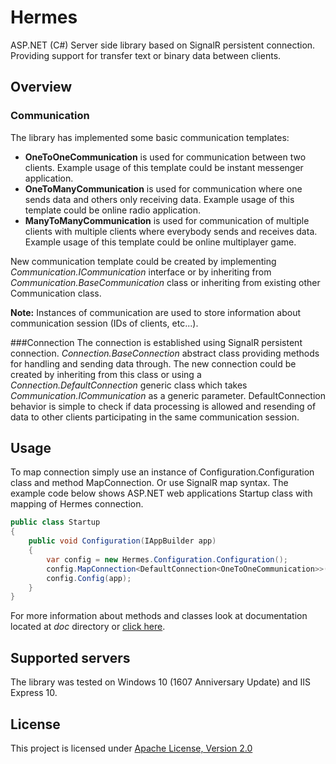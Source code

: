 ﻿

# Hermes

ASP.NET (C#) Server side library based on SignalR persistent connection. Providing support for transfer text or binary data between clients. 

## Overview
### Communication
The library has implemented some basic communication templates:

* **OneToOneCommunication** is used for communication between two clients. Example usage of this template could be instant messenger application.
* **OneToManyCommunication** is used for communication where one sends data and others only receiving data. Example usage of this template could be online radio application.
* **ManyToManyCommunication** is used for communication of multiple clients with multiple clients where everybody sends and receives data. Example usage of this template could be online multiplayer game.
 
New communication template could be created by implementing *Communication.ICommunication* interface or by inheriting from *Communication.BaseCommunication* class or inheriting from existing other Communication class.

**Note:** Instances of communication are used to store information about communication session (IDs of clients, etc...).

###Connection
The connection is established using SignalR persistent connection. *Connection.BaseConnection* abstract class providing methods for handling and sending data through. The new connection could be created by inheriting from this class or using a *Connection.DefaultConnection* generic class which takes *Communication.ICommunication* as a generic parameter. DefaultConnection behavior is simple to check if data processing is allowed and resending of data to other clients participating in the same communication session.

## Usage
To map connection simply use an instance of Configuration.Configuration class and method MapConnection. Or use SignalR map syntax.
The example code below shows ASP.NET web applications Startup class with mapping of Hermes connection.

```csharp
public class Startup
{
	public void Configuration(IAppBuilder app)
	{
		var config = new Hermes.Configuration.Configuration();
		config.MapConnection<DefaultConnection<OneToOneCommunication>>("/hermes");
		config.Config(app);
	}
}
```

For more information about methods and classes look at documentation located at *doc* directory or [click here](https://miroslavpokorny.github.io/Hermes/Hermes/doc/).

## Supported servers
The library was tested on Windows 10 (1607 Anniversary Update) and IIS Express 10.


## License
This project is licensed under [Apache License, Version 2.0](http://www.apache.org/licenses)